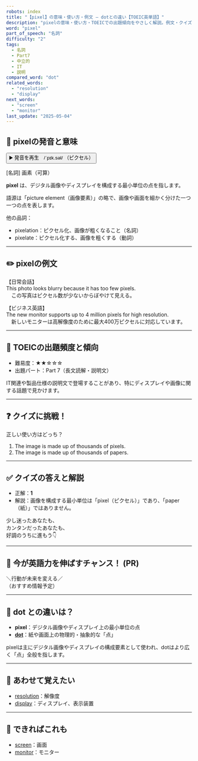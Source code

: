 ```yaml
---
robots: index
title: "【pixel】の意味・使い方・例文 ― dotとの違い【TOEIC英単語】"
description: "pixelの意味・使い方・TOEICでの出題傾向をやさしく解説。例文・クイズ付きでdotとの違いもわかりやすく学べます。"
word: "pixel"
part_of_speech: "名詞"
difficulty: "2"
tags:
  - 名詞
  - Part7
  - 中立的
  - IT
  - 説明
compared_word: "dot"
related_words:
  - "resolution"
  - "display"
next_words:
  - "screen"
  - "monitor"
last_update: "2025-05-04"
---
```


## 🔰 pixelの発音と意味

<button class="play-audio" onclick="playTTS('pixel')">
  <span class="play-audio-main">
    ▶️ 発音を再生　/ˈpɪk.səl/
  </span>
  <span class="play-audio-sub">
    （ピクセル）
  </span>
</button>

[名詞] 画素（可算）

**pixel** は、デジタル画像やディスプレイを構成する最小単位の点を指します。

語源は「picture element（画像要素）」の略で、画像や画面を細かく分けた一つ一つの点を表します。

他の品詞：  
- pixelation：ピクセル化、画像が粗くなること（名詞）
- pixelate：ピクセル化する、画像を粗くする（動詞）

---

## ✏️ pixelの例文

【日常会話】  
This photo looks blurry because it has too few pixels.  
　この写真はピクセル数が少ないからぼやけて見える。

【ビジネス英語】  
The new monitor supports up to 4 million pixels for high resolution.  
　新しいモニターは高解像度のために最大400万ピクセルに対応しています。

---

## 🎯 TOEICの出題頻度と傾向

- 難易度：★★☆☆☆
- 出題パート：Part 7（長文読解・説明文）

IT関連や製品仕様の説明文で登場することがあり、特にディスプレイや画像に関する話題で見かけます。

---

## ❓ クイズに挑戦！

正しい使い方はどっち？

1. The image is made up of thousands of pixels.  
2. The image is made up of thousands of papers.

---

## ✅ クイズの答えと解説

- 正解：**1**
- 解説：画像を構成する最小単位は「pixel（ピクセル）」であり、「paper（紙）」ではありません。

少し迷ったあなたも、  
カンタンだったあなたも、  
好調のうちに進もう👇️

---

## 🚀 今が英語力を伸ばすチャンス！ (PR)

<div class="info-center">
＼行動が未来を変える／<br>  
（おすすめ情報予定）
</div>

---

## 🤔  dot との違いは？

- **pixel**：デジタル画像やディスプレイ上の最小単位の点
- **[dot](/word/dot/)**：紙や画面上の物理的・抽象的な「点」

pixelは主にデジタル画像やディスプレイの構成要素として使われ、dotはより広く「点」全般を指します。

---

## 🧩 あわせて覚えたい

- [resolution](/word/resolution/)：解像度
- [display](/word/display/)：ディスプレイ、表示装置

---

## 📖 できればこれも

- [screen](/word/screen/)：画面
- [monitor](/word/monitor/)：モニター

<!-- cvid: aid30_bid14 -->
